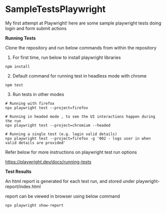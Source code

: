 # SampleTestsPlaywright
My first attempt at Playwright! here are some sample playwright tests doing login and form submit actions


**Running Tests**

Clone the repository and run below commands from within the repository 

1. For first time, run below to install playwright libraries

```
npm install
```

2. Default command for running test in headless mode with chrome

```
npm test
```

3. Run tests in other modes 

```
# Running with firefox
npx playwright test --project=firefox

# Running in headed mode , to see the UI interactions happen during the run
npx playwright test --project=chromium --headed

# Running a single test (e.g. login valid details)
npx playwright test --project=firefox -g '002 - logs user in when valid details are provided'

```

Refer below for more instructions on playwright test run options

https://playwright.dev/docs/running-tests 


**Test Results**

An html report is generated for each test run, and stored under playwright-report/index.html

report can be viewed in browser using below command

```
npx playwright show-report
```